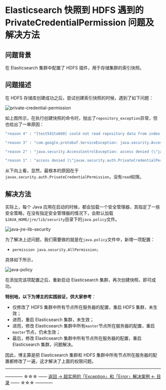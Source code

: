 # Elasticsearch 快照到 HDFS 遇到的 PrivateCredentialPermission 问题及解决方法

## 问题背景

在 Elasticsearch 集群中配置了 HDFS 插件，用于存储集群的索引快照。

## 问题描述

在 HDFS 存储库创建成功之后，尝试创建索引快照的时候，遇到了如下问题：

![private-credential-permission](https://github.com/guobinhit/cg-blog/tree/master/images/solutioncase/part-3-others/es-hdfs-permission/private-credential-permission.png)

如上图所示，在执行创建快照的命令时，抛出了`repository_exception`异常，但也给出了一串原因：

```java
"reason 4" : "[test541to660] could not read repository data from index blob"

"reason 3" : "com.google.protobuf.ServiceException: java.security.AccessControlException: access denied (\"javax.security.auth.PrivateCredentialPermission\" \"org.apache.hadoop.security.Credentials\" \"read\")"

"reason 2" : "java.security.AccessControlException: access denied (\"javax.security.auth.PrivateCredentialPermission\" \"org.apache.hadoop.security.Credentials\" \"read\")"

"reason 1" : "access denied (\"javax.security.auth.PrivateCredentialPermission\" \"org.apache.hadoop.security.Credentials\" \"read\")"
```

从下向上看，显然，最根本的原因在于`javax.security.auth.PrivateCredentialPermission`，没有`read`权限。

## 解决方法

实际上，每个 Java 应用在启动的时候，都会加载一个安全管理器，其指定了一些安全策略，在没有指定安全管理器的情况下，会默认加载`$JAVA_HOME/jre/lib/security`目录下的`java.policy`文件。

![java-jre-lib-security](https://github.com/guobinhit/cg-blog/tree/master/images/solutioncase/part-3-others/es-hdfs-permission/java-jre-lib-security.png)

为了解决上述问题，我们需要做的就是在`java.policy`文件中，新增一项配置：

- `permission java.security.AllPermission;`

具体如下所示，

![java-policy](https://github.com/guobinhit/cg-blog/tree/master/images/solutioncase/part-3-others/es-hdfs-permission/java-policy.png)

在添加完该项配置之后，重新启动 Elasticsearch 集群，再次创建快照，即可成功。

**特别地，以下为博主的实践验证，供大家参考**：

- 仅修改了 HDFS 集群中所有节点所在服务器的配置，重启 HDFS 集群，未生效；
- 进而，重启 Elasticsearch 集群，未生效；
- 进而，修改 Elasticsearch 集群中所有`master`节点所在服务器的配置，重启`master`节点，仍未生效；
- 最后，修改 Elasticsearch 集群中所有节点所在服务器的配置，重启 Elasticsearch 集群，问题解决。

因此，博主算是把 Elasticsearch 集群和 HDFS 集群中所有节点所在服务器的配置都修改了一遍，这才解决了上面的权限问题。




----------
———— ☆☆☆ —— [返回 -> 超实用的「Exception」和「Error」解决案例 <- 目录](https://github.com/guobinhit/cg-blog/blob/master/articles/solutioncase/README.md) —— ☆☆☆ ————